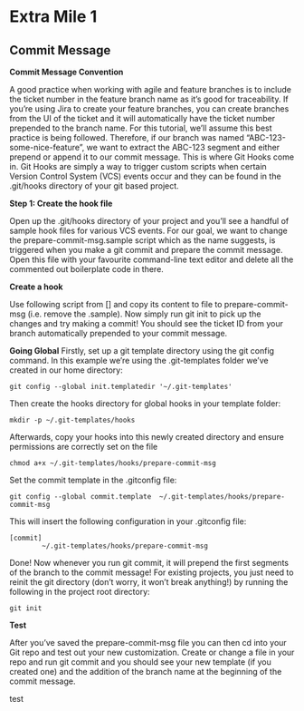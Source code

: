 # Extra Mile 1
## Commit Message
**Commit Message Convention**

A good practice when working with agile and feature branches is to include the ticket number in the feature branch name as it’s good for traceability. If you’re using Jira to create your feature branches, you can create branches from the UI of the ticket and it will automatically have the ticket number prepended to the branch name. For this tutorial, we’ll assume this best practice is being followed. Therefore, if our branch was named “ABC-123-some-nice-feature”, we want to extract the ABC-123 segment and either prepend or append it to our commit message. This is where Git Hooks come in. Git Hooks are simply a way to trigger custom scripts when certain Version Control System (VCS) events occur and they can be found in the .git/hooks directory of your git based project.

**Step 1: Create the hook file**

Open up the .git/hooks directory of your project and you’ll see a handful of sample hook files for various VCS events. For our goal, we want to change the prepare-commit-msg.sample script which as the name suggests, is triggered when you make a git commit and prepare the commit message. Open this file with your favourite command-line text editor and delete all the commented out boilerplate code in there.

**Create a hook** 

Use following script from []  and copy its content to file to prepare-commit-msg (i.e. remove the .sample).
Now simply run git init to pick up the changes and try making a commit! You should see the ticket ID from your branch automatically prepended to your commit message.

**Going Global**
Firstly, set up a git template directory using the git config command. In this example we’re using the .git-templates folder we’ve created in our home directory:
```
git config --global init.templatedir '~/.git-templates'
```
Then create the hooks directory for global hooks in your template folder:
```
mkdir -p ~/.git-templates/hooks
```
Afterwards, copy your hooks into this newly created directory and ensure permissions are correctly set on the file
```
chmod a+x ~/.git-templates/hooks/prepare-commit-msg
```
Set the commit template in the .gitconfig file: 
```
git config --global commit.template  ~/.git-templates/hooks/prepare-commit-msg
```
This will insert the following configuration in your .gitconfig file:
```
[commit]
        ~/.git-templates/hooks/prepare-commit-msg
 ```
 Done! Now whenever you run git commit, it will prepend the first segments of the branch to the commit message! For existing projects, you just need to reinit the git directory (don’t worry, it won’t break anything!) by running the following in the project root directory:
 ```
 git init
 ```

**Test**

After you’ve saved the prepare-commit-msg file you can then cd into your Git repo and test out your new customization. Create or change a file in your repo and run git commit and you should see your new template (if you created one) and the addition of the branch name at the beginning of the commit message.

test
